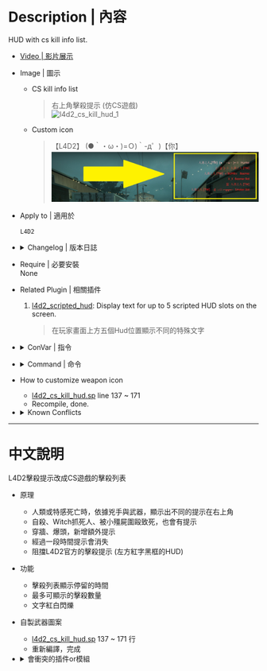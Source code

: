 # Description | 內容
HUD with cs kill info list.

* [Video | 影片展示](https://youtu.be/Cehi0IxaCpI)

* Image | 圖示
	* CS kill info list
		> 右上角擊殺提示 (仿CS遊戲)
		<br/>![l4d2_cs_kill_hud_1](image/l4d2_cs_kill_hud_1.gif)
	* Custom icon
		> 【L4D2】 (●｀・ω・)=Ｏ)｀-д゜)【你】
		<br/>![l4d2_cs_kill_hud_2](image/l4d2_cs_kill_hud_2.jpg)

* Apply to | 適用於
    ```
    L4D2
    ```

* <details><summary>Changelog | 版本日誌</summary>

    * v1.3h (2023-6-11)
        * Shows the text inside a black transparent background.
        * Remove headshot or behind wall text if weapon is "pipe bomb", "fire", "melee punch"

    * v1.2h (2023-6-2)
        * Fixed common infected null string

    * v1.1h (2023-6-2)
        * Support Versus mode and witch killed

    * v1.0h (2023-5-28)
        * Merge inc with main sp file
        * Delete all functions, only cs kill info
        * Optimize code and improve performance
        * Add more convars
        * Makes the text blink from white to red.
        * Numbers of kill list on hud
        * Hud will vanish after period time

	* v1.0.3
	    * [Original Plugin by LinLinLin](https://forums.alliedmods.net/showthread.php?t=340601)
</details>

* Require | 必要安裝
 <br/>None

* Related Plugin | 相關插件
	1. [l4d2_scripted_hud](https://github.com/fbef0102/Game-Private_Plugin/tree/main/Plugin_%E6%8F%92%E4%BB%B6/Server_%E4%BC%BA%E6%9C%8D%E5%99%A8/l4d2_scripted_hud): Display text for up to 5 scripted HUD slots on the screen.
		> 在玩家畫面上方五個Hud位置顯示不同的特殊文字

* <details><summary>ConVar | 指令</summary>

	* cfg/sourcemod/l4d2_cs_kill_hud.cfg
        ```php
        // If 1, Shows the text inside a black transparent background.
        // Note: the background may not draw properly when initialized as "0", start the map with "1" to render properly.
        l4d2_cs_kill_hud_background "0"

        // If 1, Makes the text blink from white to red.
        l4d2_cs_kill_hud_blink "1"

        // If 1, disable offical player death message (the red font of kill info)
        l4d2_cs_kill_hud_disable_standard_message "1"

        // 0=Plugin off, 1=Plugin on.
        l4d2_cs_kill_hud_enable "1"

        // Time in seconds to erase kill list on hud.
        l4d2_cs_kill_hud_notice_time "7"

        // Numbers of kill list on hud (Default: 5, MAX: 7)
        l4d2_cs_kill_hud_number "5"
        ```
</details>

* <details><summary>Command | 命令</summary>

	None
</details>

* How to customize weapon icon
	* [l4d2_cs_kill_hud.sp](/l4d2_cs_kill_hud/scripting/l4d2_cs_kill_hud.sp#L137-L171) line 137 ~ 171
    * Recompile, done.

* <details><summary>Known Conflicts</summary>
	
	If you don't use any of these at all, no need to worry about conflicts.
	1. [Mod - Admin System](https://steamcommunity.com/sharedfiles/filedetails/?id=214630948)
		* Please Remove
</details>

- - - -
# 中文說明
L4D2擊殺提示改成CS遊戲的擊殺列表

* 原理
	* 人類或特感死亡時，依據兇手與武器，顯示出不同的提示在右上角
    * 自殺、Witch抓死人、被小殭屍圍毆致死，也會有提示
    * 穿牆、爆頭，新增額外提示
    * 經過一段時間提示會消失
    * 阻擋L4D2官方的擊殺提示 (左方紅字黑框的HUD)

* 功能
    * 擊殺列表顯示停留的時間
    * 最多可顯示的擊殺數量
    * 文字紅白閃爍

* 自製武器圖案
	* [l4d2_cs_kill_hud.sp](/l4d2_cs_kill_hud/scripting/l4d2_cs_kill_hud.sp#L137-L171) 137 ~ 171 行
    * 重新編譯，完成

* <details><summary>會衝突的插件or模組</summary>
	
	如果沒安裝以下內容就不需要擔心衝突
	1. [Mod - Admin System](https://steamcommunity.com/sharedfiles/filedetails/?id=214630948)
		* 請移除
</details>
